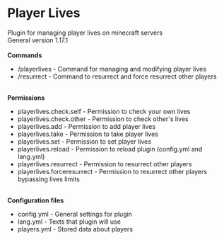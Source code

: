 # Player Lives
Plugin for managing player lives on minecraft servers <br>
General version 1.17.1 <br>
<br>
<b>Commands</b><br>
- /playerlives - Command for managing and modifying player lives
- /resurrect - Command to resurrect and force resurrect other players
<br>
<b>Permissions</b><br>

- playerlives.check.self - Permission to check your own lives
- playerlives.check.other - Permission to check other's lives
- playerlives.add - Permission to add player lives
- playerlives.take - Permission to take player lives
- playerlives.set - Permission to set player lives
- playerlives.reload - Permission to reload plugin (config.yml and lang.yml)
- playerlives.resurrect - Permission to resurrect other players
- playerlives.forceresurrect - Permission to resurrect other players bypassing lives limits
<br>
<b>Configuration files</b><br>

- config.yml - General settings for plugin
- lang.yml - Texts that plugin will use
- players.yml - Stored data about players
